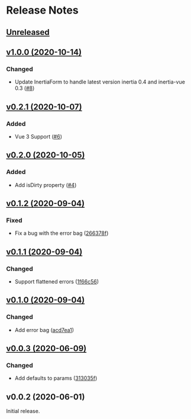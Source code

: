 # Release Notes

## [Unreleased](https://github.com/laravel/jetstream-js/compare/v1.0.0...master)


## [v1.0.0 (2020-10-14)](https://github.com/laravel/jetstream-js/compare/v0.2.1...v1.0.0)

### Changed
- Update InertiaForm to handle latest version inertia 0.4 and inertia-vue 0.3 ([#8](https://github.com/laravel/jetstream-js/pull/8))


## [v0.2.1 (2020-10-07)](https://github.com/laravel/jetstream-js/compare/v0.2.0...v0.2.1)

### Added
- Vue 3 Support ([#6](https://github.com/laravel/jetstream-js/pull/6))


## [v0.2.0 (2020-10-05)](https://github.com/laravel/jetstream-js/compare/v0.1.2...v0.2.0)

### Added
- Add isDirty property ([#4](https://github.com/laravel/jetstream-js/pull/4))


## [v0.1.2 (2020-09-04)](https://github.com/laravel/jetstream-js/compare/v0.1.1...v0.1.2)

### Fixed
- Fix a bug with the error bag ([266378f](https://github.com/laravel/jetstream-js/commit/266378f5f046acfffa4a68f4927c5c943cc1ba7d))


## [v0.1.1 (2020-09-04)](https://github.com/laravel/jetstream-js/compare/v0.1.0...v0.1.1)

### Changed
- Support flattened errors ([1f66c56](https://github.com/laravel/jetstream-js/commit/1f66c5663e4acad7cf950f13cf2c282c0532ae59))


## [v0.1.0 (2020-09-04)](https://github.com/laravel/jetstream-js/compare/v0.0.3...v0.1.0)

### Changed
- Add error bag ([acd7ea1](https://github.com/laravel/jetstream-js/commit/acd7ea156b510d8712542e229aed99d2a16ef13f))


## [v0.0.3 (2020-06-09)](https://github.com/laravel/jetstream-js/compare/v0.0.2...v0.0.3)

### Changed
- Add defaults to params ([313035f](https://github.com/laravel/jetstream-js/commit/313035f4927c8d514b073f7e5186862a675c32cc))


## v0.0.2 (2020-06-01)

Initial release.
